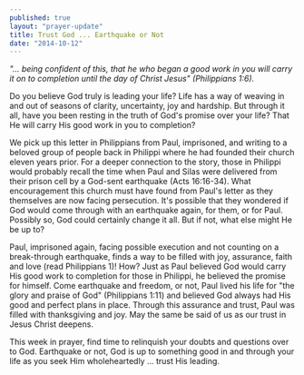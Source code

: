 ```yaml
---
published: true
layout: "prayer-update"
title: Trust God ... Earthquake or Not
date: "2014-10-12"
---
```


*"... being confident of this, that he who began a good work in you will carry it on to completion until the day of Christ Jesus" (Philippians 1:6).*

Do you believe God truly is leading your life?  Life has a way of weaving in and out of seasons of clarity, uncertainty, joy and hardship.  But through it all, have you been resting in the truth of God's promise over your life?  That He will carry His good work in you to completion?

We pick up this letter in Philippians from Paul, imprisoned, and writing to a beloved group of people back in Philippi where he had founded their church eleven years prior.  For a deeper connection to the story, those in Philippi would probably recall the time when Paul and Silas were delivered from their prison cell by a God-sent earthquake (Acts 16:16-34).  What encouragement this church must have found from Paul's letter as they themselves are now facing persecution.  It's possible that they wondered if God would come through with an earthquake again, for them, or for Paul.  Possibly so, God could certainly change it all.  But if not, what else might He be up to?

Paul, imprisoned again, facing possible execution and not counting on a break-through earthquake, finds a way to be filled with joy, assurance, faith and love (read Philippians 1)!  How?  Just as Paul believed God would carry His good work to completion for those in Philippi, he believed the promise for himself.  Come earthquake and freedom, or not, Paul lived his life for "the glory and praise of God" (Philippians 1:11) and believed God always had His good and perfect plans in place.  Through this assurance and trust, Paul was filled with thanksgiving and joy.  May the same be said of us as our trust in Jesus Christ deepens.

This week in prayer, find time to relinquish your doubts and questions over to God.  Earthquake or not, God is up to something good in and through your life as you seek Him wholeheartedly ... trust His leading.
